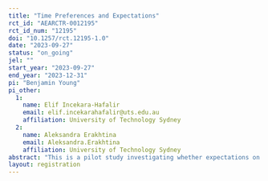 ```yaml
---
title: "Time Preferences and Expectations"
rct_id: "AEARCTR-0012195"
rct_id_num: "12195"
doi: "10.1257/rct.12195-1.0"
date: "2023-09-27"
status: "on_going"
jel: ""
start_year: "2023-09-27"
end_year: "2023-12-31"
pi: "Benjamin Young"
pi_other:
  1:
    name: Elif Incekara-Hafalir
    email: elif.incekarahafalir@uts.edu.au
    affiliation: University of Technology Sydney
  2:
    name: Aleksandra Erakhtina
    email: Aleksandra.Erakhtina
    affiliation: University of Technology Sydney
abstract: "This is a pilot study investigating whether expectations on the timing of payments affect elicited time preferences. "
layout: registration
---
```


